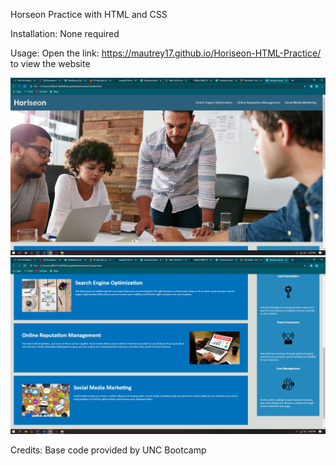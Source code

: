Horseon Practice with HTML and CSS

Installation:
None required

Usage:
Open the link:  https://mautrey17.github.io/Horiseon-HTML-Practice/ to view the website

![alt text](images/screenshot1.png)
![alt text](images/screenshot2.png)

Credits:
Base code provided by UNC Bootcamp
